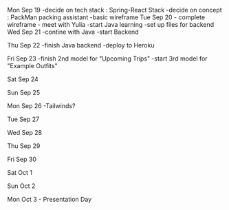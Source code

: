 Mon Sep 19
    -decide on tech stack : Spring-React Stack
    -decide on concept : PackMan packing assistant
    -basic wireframe
Tue Sep 20
    - complete wireframe
    - meet with Yulia
    -start Java learning
    -set up files for backend
Wed Sep 21
    -contine with Java
    -start Backend

Thu Sep 22
    -finish Java backend
    -deploy to Heroku

Fri Sep 23
    -finish 2nd model for "Upcoming Trips"
    -start 3rd model for "Example Outfits"
    
Sat Sep 24

Sun Sep 25

Mon Sep 26
    -Tailwinds?
    
Tue Sep 27

Wed Sep 28

Thu Sep 29

Fri Sep 30

Sat Oct 1

Sun Oct 2

Mon Oct 3 - Presentation Day